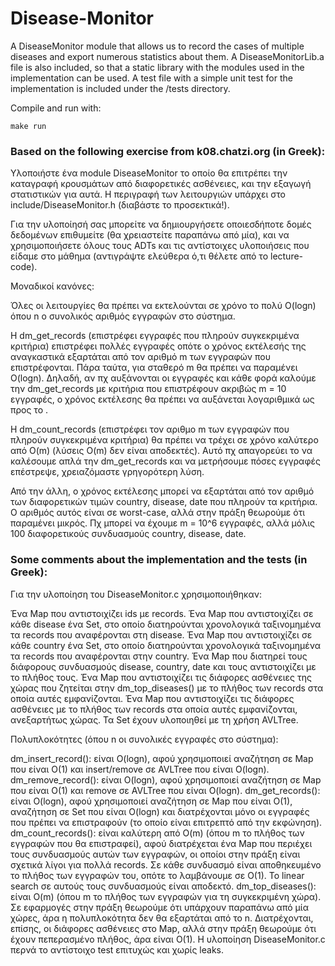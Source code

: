 # Disease-Monitor
A DiseaseMonitor module that allows us to record the cases of multiple diseases and export numerous statistics about them.
A DiseaseMonitorLib.a file is also included, so that a static library with the modules used in the implementation can be used.
A test file with a simple unit test for the implementation is included under the /tests directory.

Compile and run with:
```
make run
```

### Based on the following exercise from k08.chatzi.org (in Greek):

Υλοποιήστε ένα module DiseaseMonitor το οποίο θα επιτρέπει την καταγραφή κρουσμάτων από διαφορετικές ασθένειες, και την εξαγωγή στατιστικών για αυτά. Η περιγραφή των λειτουργιών υπάρχει στο include/DiseaseMonitor.h (διαβάστε το προσεκτικά!).

Για την υλοποίησή σας μπορείτε να δημιουργήσετε οποιεσδήποτε δομές δεδομένων επιθυμείτε (θα χρειαστείτε παραπάνω από μία), και να χρησιμοποιήσετε όλους τους ADTs και τις αντίστοιχες υλοποιήσεις που είδαμε στο μάθημα (αντιγράψτε ελεύθερα ό,τι θέλετε από το lecture-code).

Μοναδικοί κανόνες:

Όλες οι λειτουργίες θα πρέπει να εκτελούνται σε χρόνο το πολύ O(logn) όπου n ο συνολικός αριθμός εγγραφών στο σύστημα.

Η dm_get_records (επιστρέφει εγγραφές που πληρούν συγκεκριμένα κριτήρια) επιστρέφει πολλές εγγραφές οπότε ο χρόνος εκτέλεσής της αναγκαστικά εξαρτάται από τον αριθμό m των εγγραφών που επιστρέφονται. Πάρα ταύτα, για σταθερό m θα πρέπει να παραμένει O(logn). Δηλαδή, αν πχ αυξάνονται οι εγγραφές και κάθε φορά καλούμε την dm_get_records με κριτήρια που επιστρέφουν ακριβώς m = 10 εγγραφές, ο χρόνος εκτέλεσης θα πρέπει να αυξάνεται λογαριθμικά ως προς το .

Η dm_count_records (επιστρέφει τον αριθμο m των εγγραφών που πληρούν συγκεκριμένα κριτήρια) θα πρέπει να τρέχει σε χρόνο καλύτερο από O(m) (λύσεις O(m) δεν είναι αποδεκτές). Αυτό πχ απαγορεύει το να καλέσουμε απλά την dm_get_records και να μετρήσουμε πόσες εγγραφές επέστρεψε, χρειαζόμαστε γρηγορότερη λύση.

Από την άλλη, ο χρόνος εκτέλεσης μπορεί να εξαρτάται από τον αριθμό των διαφορετικών τιμών country, disease, date που πληρούν τα κριτήρια. Ο αριθμός αυτός είναι  σε worst-case, αλλά στην πράξη θεωρούμε ότι παραμένει μικρός. Πχ μπορεί να έχουμε m = 10^6 εγγραφές, αλλά μόλις 100 διαφορετικούς συνδυασμούς country, disease, date.

### Some comments about the implementation and the tests (in Greek):

Για την υλοποίηση του DiseaseMonitor.c χρησιμοποιήθηκαν:

Ένα Map που αντιστοιχίζει ids με records.
Ένα Map που αντιστοιχίζει σε κάθε disease ένα Set, στο οποίο διατηρούνται χρονολογικά ταξινομημένα τα records που αναφέρονται στη disease.
Ένα Map που αντιστοιχίζει σε κάθε country ένα Set, στο οποίο διατηρούνται χρονολογικά ταξινομημένα τα records που αναφέρονται στην country.
Ένα Map που διατηρεί τους διάφορους συνδυασμούς disease, country, date και τους αντιστοιχίζει με το πλήθος τους.
Ένα Map που αντιστοιχίζει τις διάφορες ασθένειες της χώρας που ζητείται στην dm_top_diseases() με το πλήθος των records στα οποία αυτές εμφανίζονται.
Ένα Map που αντιστοιχίζει τις διάφορες ασθένειες με το πλήθος των records στα οποία αυτές εμφανίζονται, ανεξαρτήτως χώρας.
Τα Set έχουν υλοποιηθεί με τη χρήση AVLTree.

Πολυπλοκότητες (όπου n οι συνολικές εγγραφές στο σύστημα):

dm_insert_record(): είναι O(logn), αφού χρησιμοποιεί αναζήτηση σε Map που είναι O(1) και insert/remove σε AVLTree που είναι O(logn).
dm_remove_record(): είναι O(logn), αφού χρησιμοποιεί αναζήτηση σε Map που είναι O(1) και remove σε AVLTree που είναι O(logn).
dm_get_records(): είναι O(logn), αφού χρησιμοποιεί αναζήτηση σε Map που είναι O(1), αναζήτηση σε Set που είναι O(logn) και διατρέχονται μόνο οι εγγραφές που πρέπει να επιστραφούν (το οποίο είναι επιτρεπτό από την εκφώνηση).
dm_count_records(): είναι καλύτερη από O(m) (όπου m το πλήθος των εγγραφών που θα επιστραφεί), αφού διατρέχεται ένα Map που περιέχει τους συνδυασμούς αυτών των εγγραφών, οι οποίοι στην πράξη είναι σχετικά λίγοι για πολλά records. Σε κάθε συνδυασμό είναι αποθηκευμένο το πλήθος των εγγραφών του, οπότε το λαμβάνουμε σε O(1). Το linear search σε αυτούς τους συνδυασμούς είναι αποδεκτό.
dm_top_diseases(): είναι O(m) (όπου m το πλήθος των εγγραφών για τη συγκεκριμένη χώρα). Σε εφαρμογές στην πράξη θεωρούμε ότι υπάρχουν παραπάνω από μία χώρες, άρα η πολυπλοκότητα δεν θα εξαρτάται από το n. Διατρέχονται, επίσης, οι διάφορες ασθένειες στο Map, αλλά στην πράξη θεωρούμε ότι έχουν πεπερασμένο πλήθος, άρα είναι O(1).
Η υλοποίηση DiseaseMonitor.c περνά το αντίστοιχο test επιτυχώς και χωρίς leaks.